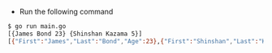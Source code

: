 - Run the following command


```bash
$ go run main.go
[{James Bond 23} {Shinshan Kazama 5}]
[{"First":"James","Last":"Bond","Age":23},{"First":"Shinshan","Last":"Kazama","Age":5}]
```